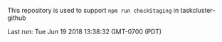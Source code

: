 This repository is used to support `npm run checkStaging` in taskcluster-github

Last run: Tue Jun 19 2018 13:38:32 GMT-0700 (PDT)